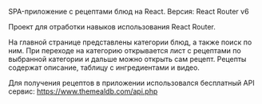 SPA-приложение с рецептами блюд на React. Версия: React Router v6

Проект для отработки навыков использования React Router.

На главной странице представлены категории блюд, а также поиск по ним. При переходе на категорию открывается лист с рецептами по выбранной категории и дальше можно открыть сам рецепт. Рецепты содержат описание, таблицу с ингредиентами и видео.

Для получения рецептов в приложении использовался бесплатный API сервис: https://www.themealdb.com/api.php

